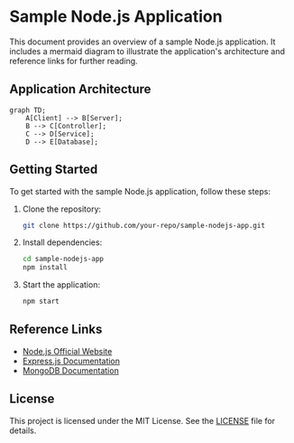 # Sample Node.js Application

This document provides an overview of a sample Node.js application. It includes a mermaid diagram to illustrate the application's architecture and reference links for further reading.

## Application Architecture

```mermaid
graph TD;
    A[Client] --> B[Server];
    B --> C[Controller];
    C --> D[Service];
    D --> E[Database];
```

## Getting Started

To get started with the sample Node.js application, follow these steps:

1. Clone the repository:
    ```sh
    git clone https://github.com/your-repo/sample-nodejs-app.git
    ```
2. Install dependencies:
    ```sh
    cd sample-nodejs-app
    npm install
    ```
3. Start the application:
    ```sh
    npm start
    ```

## Reference Links

- [Node.js Official Website](https://nodejs.org/)
- [Express.js Documentation](https://expressjs.com/)
- [MongoDB Documentation](https://docs.mongodb.com/)

## License

This project is licensed under the MIT License. See the [LICENSE](LICENSE) file for details.
